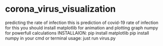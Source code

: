 # corona_virus_visualization
predicting the rate of infection
this is prediction of covid-19 rate of infection
for this you should install matplotlib for animation and plotting graph
numpy for powerfull calculations
INSTALLAION:
pip install matplotlib
pip install numpy
in your cmd or terminal
usage:
just run virus.py
